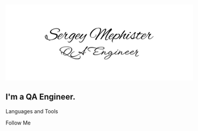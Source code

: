 ![Header](https://github.com/SergeyMephister/SergeyMephister/blob/main/assets/logo_git.png)

## I'm a QA Engineer.

Languages and Tools

Follow Me